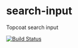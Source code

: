 search-input
============

Topcoat search input

[![Build Status](https://travis-ci.org/topcoat/search-input.png?branch=master)](https://travis-ci.org/topcoat/search-input)
